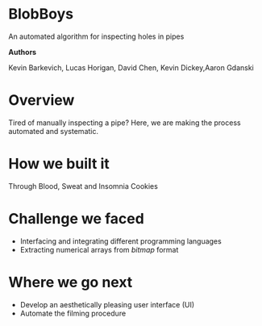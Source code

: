 # BlobBoys

An automated algorithm for inspecting holes in pipes

**Authors**

Kevin Barkevich, Lucas Horigan, David Chen, Kevin Dickey,Aaron Gdanski

# Overview

Tired of manually inspecting a pipe? Here, we are making the process automated and systematic.

# How we built it

Through Blood, Sweat and Insomnia Cookies

# Challenge we faced

* Interfacing and integrating different programming languages
* Extracting numerical arrays from *bitmap* format

# Where we go next

* Develop an aesthetically pleasing user interface (UI)
* Automate the filming procedure
